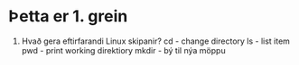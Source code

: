 # Þetta er 1. grein 

1. Hvað gera eftirfarandi Linux skipanir?
    cd - change directory
    ls - list item
    pwd - print working direktiory
    mkdir - bý til nýa möppu

